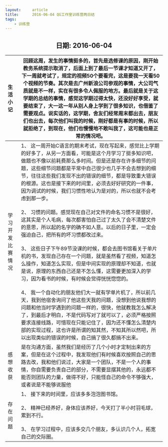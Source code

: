 ```yaml
---
layout:     article
title:      2016-06-04 QG工作室训练营两日结
tags:
    - 训练营
---
```




<center><h2>日期: 2016-06-04</h2></center>



| 生活小记         | 回顾这周，发生的事情挺多的，首先是选修课的原因，刚开始教务系统提示取消了，后面上到了最后一节课才知道又开了，下一周就考试了，规定的视频50个要看完，这是要我一天看50个视频的节奏。其次是去广州新浪公司参观的事情，大公司气质就是不一样，实在有很多令人佩服的地方。最后就是关于这学期的总结的事情，感觉这学期过得太快，还没好好享受，就要结束了，大一这一年从别人身上学到了很多知识，也借鉴了需要观点。说实话的，这学期，舍友们经常周末都出去，朋友们也出去，每次他们叫我的时候，刚好都是有事的时候，所以就拒绝了，到现在，他们也慢慢地不敢叫我了，这可能也是正常的情况吧。 |
| :--------------- | ------------------------------------------------------------ |
| 学习开发比赛情况 | 1、 这一周开始C语言的期末考试，现在写起来，感觉比上学期的好多了，从另一方面看，可能是这个月学习了挺多知识吧，做题也不像以前耗费那么多时间。但是还是存在许多细节的问题，这些细节问题都是平常中自己很少也几乎不会去想到的细节，往往这些我们发现不出的错误的细节，都是导致重大错误的根源。这也是接下来的时间里，必须去好好研究的一件事，因为调试的时候，我们习惯性地认为是对的，所以也就不会考虑到那一步。<br/><br/> 2、 习惯的问题。感觉现在自己对文件的命名习惯不是很好，这其实是个人毛病，每次都害怕自己过了太久了会不清楚文件的意思，所以起的名字的确不如人意。以后的日子里，一定会强迫自己，把所有的坏习惯都改过来。 <br/><br/>3、 这些日子下午89节没课的时候，都会去图书馆看关于单片机的书，发现自己存在一个问题，就是虽然看了视频，知道怎么操作，知道怎么实现，但是中间实现的原理却不知道，也就是说，原理的东西自己还是不怎么懂，这需要更加深入的学习，因为看书的时候，有时候会觉得恍恍惚惚的。 <br/><br/>4、 我一个自动化的朋友他们大一就有学单片机了，所以前几天，我到他宿舍询问了他这些天我的问题，没想到他说我想的问题和他当时学遇到的问题一样的，很快，他就教我怎么解决了，到最后才明白，不是代码写对了就可以了，必须严格按照要求连接线路，可惜现在只能记住了，因为还不懂怎么清楚内部的实现过程，这也许是所谓的知其然，不知其所以然吧，所以出现类似的错误的时候，自己搞了很久都搞不出来。<br> |
| 感想收获         | 是在沟通方面，虽然我们是经历了几个小时才定制出来的方案，但是在这个过程中，我发现他们有时候喜欢按照自己的思路去改，我和他们说过，大家是一个团队，不是一个人的事情，你自需要负责自己的部分，不需要显摆其他的，永远都不能否则团队的力量，做得不好，只能怪自己的命令不够强大，或者说是不能够说服他 |
| 存在问题         | 1、 接下来的时间里，应该多多泡泡图书馆。 <br/><br/>2、 精神已经养好，身体应该养好，今天打了半小时羽毛球，累到不行。<br/><br/>3、 在学习过程中，应该多交几个朋友，多认识几个人，拓宽自己的交际圈。 |

